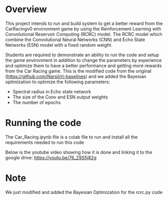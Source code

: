 
# Overview
This project intends to run and build system to get a better reward from the CarRacingv0
environment game by using the Reinforcement Learning with Convolutional
Reservoir Computing (RCRC) model. The RCRC model which combine the
Convolutional Neural Networks (CNN) and Echo State Networks (ESN) model with a
fixed random weight. 


Students are required to demonstrate an ability to run the code
and setup the game environment in addition to change the parameters by experience
and optimize them to have a better performance and getting more rewards from the
Car Racing game.
This is the modified code from the original (https://github.com/Narsil/rl-baselines) and we added the Bayesian optimization to optimize the following parameters:
<ul>
  <li>Spectral radius in Echo state network </li>
  <li>The size of the Conv and ESN output weights</li>
  <li>The number of epochs</li>
</ul>

# Running the code
The Car_Racing.ipynb file is a colab file to run and install all the requirements needed to run this code

Below is the youtube video showing how it is done and linking it to the google drive:
https://youtu.be/76_Z9S5j82g


# Note
We just modified and added the Bayesian Optimization for the rcrc.py code 
